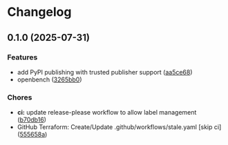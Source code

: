 # Changelog

## 0.1.0 (2025-07-31)


### Features

* add PyPI publishing with trusted publisher support ([aa5ce68](https://github.com/groq/openbench/commit/aa5ce682517fa00dd41984dd61df4b7efe2b4bd5))
* openbench ([3265bb0](https://github.com/groq/openbench/commit/3265bb07929f461a96d608d54fcdb144c66c0ac7))


### Chores

* **ci:** update release-please workflow to allow label management ([b70db16](https://github.com/groq/openbench/commit/b70db1665355be278af8a6d06f2a58aeedbe4a31))
* GitHub Terraform: Create/Update .github/workflows/stale.yaml [skip ci] ([555658a](https://github.com/groq/openbench/commit/555658af369b4e88eb92bf7f2afa2adcc4934835))
